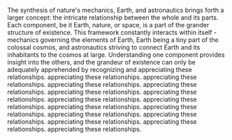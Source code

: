 
The synthesis of nature's mechanics, Earth, and astronautics brings forth a larger concept: the intricate relationship between the whole and its parts. Each component, be it Earth, nature, or space, is a part of the grander structure of existence. This framework constantly interacts within itself - mechanics governing the elements of Earth, Earth being a tiny part of the colossal cosmos, and astronautics striving to connect Earth and its inhabitants to the cosmos at large. Understanding one component provides insight into the others, and the grandeur of existence can only be adequately apprehended by recognizing and appreciating these relationships. appreciating these relationships. appreciating these relationships. appreciating these relationships. appreciating these relationships. appreciating these relationships. appreciating these relationships. appreciating these relationships. appreciating these relationships. appreciating these relationships. appreciating these relationships. appreciating these relationships. appreciating these relationships. appreciating these relationships. appreciating these relationships. appreciating these relationships.